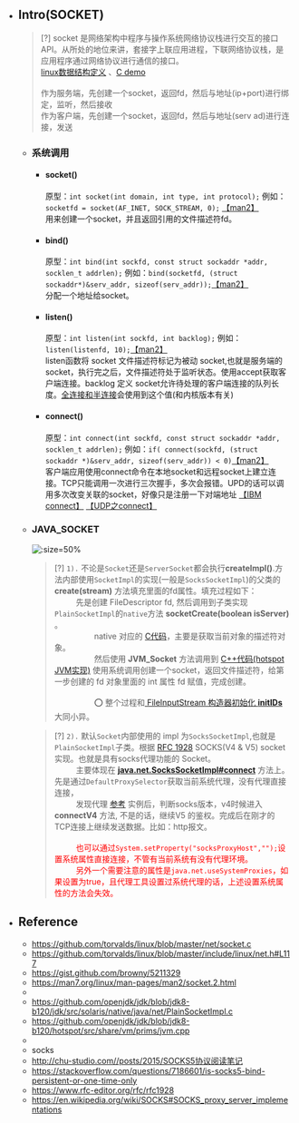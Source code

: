 * ## Intro(SOCKET)

    > [?] socket 是网络架构中程序与操作系统网络协议栈进行交互的接口API。从所处的地位来讲，套接字上联应用进程，下联网络协议栈，是应用程序通过网络协议进行通信的接口。
    <br> [linux数据结构定义](https://github.com/torvalds/linux/blob/master/include/linux/net.h#L117) 、[C demo](https://gist.github.com/browny/5211329)
    <br><br>作为服务端，先创建一个socket，返回fd，然后与地址(ip+port)进行绑定，监听，然后接收
    <br>作为客户端，先创建一个socket，返回fd，然后与地址(serv ad)进行连接，发送

    + ### 系统调用

        - #### socket()

            原型：`int socket(int domain, int type, int protocol);` 例如：`socketfd = socket(AF_INET, SOCK_STREAM, 0);` [【man2】](https://man7.org/linux/man-pages/man2/socket.2.html)
            <br>用来创建一个socket，并且返回引用的文件描述符fd。

        - #### bind()

            原型：`int bind(int sockfd, const struct sockaddr *addr, socklen_t addrlen);` 例如：`bind(socketfd, (struct sockaddr*)&serv_addr, sizeof(serv_addr));`[【man2】](https://man7.org/linux/man-pages/man2/bind.2.html) 
            <br>分配一个地址给socket。
            
        - #### listen()

            原型：`int listen(int sockfd, int backlog);` 例如：`listen(listenfd, 10);`[【man2】](https://man7.org/linux/man-pages/man2/listen.2.html) 
            <br>listen函数将 socket 文件描述符标记为被动 socket,也就是服务端的socket，执行完之后，文件描述符处于监听状态。使用accept获取客户端连接。backlog 定义 socket允许待处理的客户端连接的队列长度。[全连接和半连接](https://blog.isayme.org/posts/issues-47/)会使用到这个值(和内核版本有关)

        - #### connect()

            原型：`int connect(int sockfd, const struct sockaddr *addr, socklen_t addrlen);` 例如：`if( connect(sockfd, (struct sockaddr *)&serv_addr, sizeof(serv_addr)) < 0)`[【man2】](https://man7.org/linux/man-pages/man2/connect.2.html) 
            <br> 客户端应用使用connect命令在本地socket和远程socket上建立连接。TCP只能调用一次进行三次握手，多次会报错。UPD的话可以调用多次改变关联的socket，好像只是注册一下对端地址 [【IBM connect】](https://www.ibm.com/docs/en/zos/2.4.0?topic=functions-connect) [【UDP之connect】](https://liubigbin.github.io/2016/07/11/UDP%E4%B9%8Bconnect/)

    + ### JAVA_SOCKET

        ![](/.images/devops/network/socket/socket-psi-01.png ':size=50%')

        > [?] `1).` 不论是`Socket`还是`ServerSocket`都会执行**createImpl()**.方法内部使用`SocketImpl`的实现(一般是`SocksSocketImpl`)的父类的 **create(stream)** 方法填充里面的fd属性。填充过程如下：
        <br><span style='padding-left:2.7em'/>先是创建 FileDescriptor fd, 然后调用到子类实现`PlainSocketImpl`的`native`方法 **socketCreate(boolean isServer)** 。
        <br><span style='padding-left:5em'/>native 对应的 [C代码](https://github.com/openjdk/jdk/blob/jdk8-b120/jdk/src/solaris/native/java/net/PlainSocketImpl.c#L181)，主要是获取当前对象的描述符对象。
        <br><span style='padding-left:5em'/>然后使用 **JVM_Socket** 方法调用到 [C++代码(hotspot JVM实现)](https://github.com/openjdk/jdk/blob/jdk8-b120/hotspot/src/share/vm/prims/jvm.cpp#L3678) 使用系统调用创建一个socket，返回文件描述符，给第一步创建的 fd 对象里面的 int 属性 fd 赋值，完成创建。
        <br><br><span style='padding-left:5em'/>⭕ 整个过程和[ FileInputStream 构造器初始化 **initIDs** ](/doc/base/IO/README.md#构造器初始化解读)大同小异。

        > [?] `2).` 默认`Socket`内部使用的 impl 为`SocksSocketImpl`,也就是`PlainSocketImpl`子类。根据 [RFC 1928](https://www.rfc-editor.org/rfc/rfc1928) SOCKS(V4 & V5) socket实现。也就是具有socks代理功能的 Socket。
        <br><span style='padding-left:2.7em'/>主要体现在 [**java.net.SocksSocketImpl#connect**](https://github.com/openjdk/jdk/blob/jdk8-b120/jdk/src/share/classes/java/net/SocksSocketImpl.java#L327) 方法上。先是通过`DefaultProxySelector`获取当前系统代理，没有代理直接连接，
        <br><span style='padding-left:2.7em'/>发现代理 [参考](/doc/base/misc/properties.md#systemproperties) 实例后，判断socks版本，v4时候进入 **connectV4** 方法, 不是的话，继续V5 的鉴权。完成后在刚才的TCP连接上继续发送数据。比如：http报文。
        <br><br><span style='padding-left:2.7em;color:red'>也可以通过`System.setProperty("socksProxyHost","");`设置系统属性直接连接，不管有当前系统有没有代理环境。</span>
        <br><span style='padding-left:2.7em;color:red'>另外一个需要注意的属性是`java.net.useSystemProxies`，如果设置为true，且代理工具设置过系统代理的话，上述设置系统属性的方法会失效。</span>

* ## Reference

    + https://github.com/torvalds/linux/blob/master/net/socket.c
    + https://github.com/torvalds/linux/blob/master/include/linux/net.h#L117
    + https://gist.github.com/browny/5211329
    + https://man7.org/linux/man-pages/man2/socket.2.html
    + 
    + https://github.com/openjdk/jdk/blob/jdk8-b120/jdk/src/solaris/native/java/net/PlainSocketImpl.c
    + https://github.com/openjdk/jdk/blob/jdk8-b120/hotspot/src/share/vm/prims/jvm.cpp
    + 
    + socks
    + http://chu-studio.com//posts/2015/SOCKS5协议阅读笔记
    + https://stackoverflow.com/questions/7186601/is-socks5-bind-persistent-or-one-time-only
    + https://www.rfc-editor.org/rfc/rfc1928
    + https://en.wikipedia.org/wiki/SOCKS#SOCKS_proxy_server_implementations